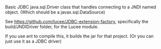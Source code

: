 Basic JDBC java.sql.Driver class that handles connecting to a JNDI named object.  (Which should be a javax.sql.DataSource)

See https://github.com/lucee/JDBC-extension-factory, specifically the build/JNDIDriver folder, for the Lucee module.

If you use ant to compile this, it builds the jar for that project.  (Or you can just use it as a JDBC driver)

